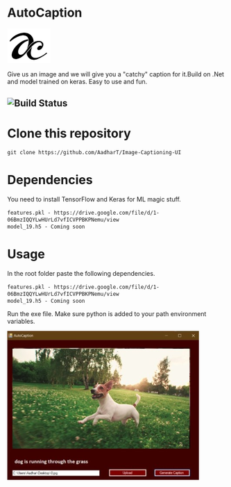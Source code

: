# AutoCaption
![AC Logo](aclogo.png)


Give us an image and we will give you a "catchy" caption for it.Build on .Net and model trained on keras. Easy to use and fun.
## ![Build Status](https://travis-ci.org/dwyl/esta.svg?branch=master)

# Clone this repository 

```
git clone https://github.com/AadharT/Image-Captioning-UI
```
# Dependencies

You need to install TensorFlow and Keras for ML magic stuff.
```
features.pkl - https://drive.google.com/file/d/1-06BmzIQQYLwHUrLd7vfICVPPBKPNemu/view
model_19.h5 - Coming soon
```

# Usage

In the root folder paste the following dependencies.
```
features.pkl - https://drive.google.com/file/d/1-06BmzIQQYLwHUrLd7vfICVPPBKPNemu/view
model_19.h5 - Coming soon
```
Run the exe file.
Make sure python is added to your path environment variables.

![Sample](sample.png)

